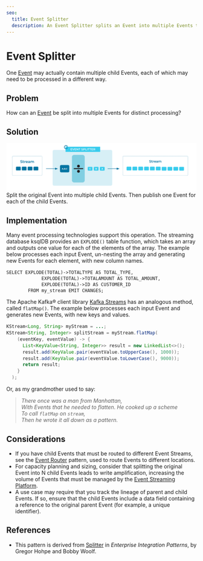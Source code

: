 ```yaml
---
seo:
  title: Event Splitter
  description: An Event Splitter splits an Event into multiple Events that can each be processed in different ways.
---
```


# Event Splitter
One [Event](../event/event.md) may actually contain multiple child Events, each of which may need to be processed in a different way.

## Problem
How can an [Event](../event/event.md) be split into multiple Events for distinct processing?

## Solution
![event-splitter](../img/event-splitter.svg)
Split the original Event into multiple child Events.
Then publish one Event for each of the child Events.

## Implementation
Many event processing technologies support this operation.
The streaming database ksqlDB provides an `EXPLODE()` table function, which takes an array and outputs one value for each of the elements of the array.
The example below processes each input Event, un-nesting the array and generating new Events for each element, with new column names.

```
SELECT EXPLODE(TOTAL)->TOTALTYPE AS TOTAL_TYPE,
             EXPLODE(TOTAL)->TOTALAMOUNT AS TOTAL_AMOUNT,
             EXPLODE(TOTAL)->ID AS CUSTOMER_ID
        FROM my_stream EMIT CHANGES;
```

The Apache Kafka&reg; client library [Kafka Streams](https://kafka.apache.org/documentation/streams/) has an analogous method, called `flatMap()`.
The example below processes each input Event and generates new Events, with new keys and values.

```java
KStream<Long, String> myStream = ...;
KStream<String, Integer> splitStream = myStream.flatMap(
    (eventKey, eventValue) -> {
      List<KeyValue<String, Integer>> result = new LinkedList<>();
      result.add(KeyValue.pair(eventValue.toUpperCase(), 1000));
      result.add(KeyValue.pair(eventValue.toLowerCase(), 9000));
      return result;
    }
  );
```

Or, as my grandmother used to say:

> _There once was a man from Manhattan,_  
> _With Events that he needed to flatten._
> _He cooked up a scheme_  
> _To call `flatMap` on `stream`,_  
> _Then he wrote it all down as a pattern._

## Considerations
* If you have child Events that must be routed to different Event Streams, see the [Event Router](../event-processing/event-router.md) pattern, used to route Events to different locations.
* For capacity planning and sizing, consider that splitting the original Event into N child Events leads to write amplification, increasing the volume of Events that must be managed by the [Event Streaming Platform](../event-stream/event-streaming-platform.md).
* A use case may require that you track the lineage of parent and child Events. If so, ensure that the child Events include a data field containing a reference to the original parent Event (for example, a unique identifier).

## References
* This pattern is derived from [Splitter](https://www.enterpriseintegrationpatterns.com/patterns/messaging/Sequencer.html) in _Enterprise Integration Patterns_, by Gregor Hohpe and Bobby Woolf.
